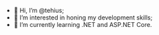 - 👋 Hi, I’m @tehius;
- 👀 I’m interested in honing my development skills;
- 🌱 I’m currently learning .NET and ASP.NET Core.
